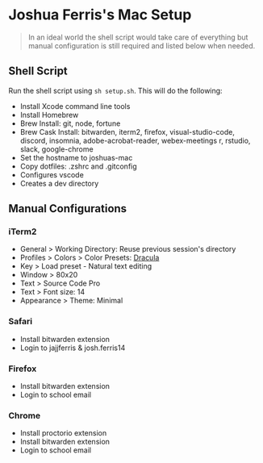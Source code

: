 # Joshua Ferris's Mac Setup

> In an ideal world the shell script would take care of everything but manual configuration is still required and listed below when needed.

## Shell Script

Run the shell script using `sh setup.sh`. This will do the following:

- Install Xcode command line tools
- Install Homebrew
- Brew Install: git, node, fortune
- Brew Cask Install: bitwarden, iterm2, firefox, visual-studio-code, discord, insomnia, adobe-acrobat-reader, webex-meetings r, rstudio, slack, google-chrome
- Set the hostname to joshuas-mac
- Copy dotfiles: .zshrc and .gitconfig
- Configures vscode
- Creates a dev directory

## Manual Configurations

### iTerm2

- General > Working Directory: Reuse previous session's directory
- Profiles > Colors > Color Presets: [Dracula](https://draculatheme.com/iterm)
- Key > Load preset - Natural text editing
- Window > 80x20
- Text > Source Code Pro
- Text > Font size: 14
- Appearance > Theme: Minimal

### Safari

- Install bitwarden extension
- Login to jajjferris & josh.ferris14

### Firefox

- Install bitwarden extension
- Login to school email

### Chrome

- Install proctorio extension
- Install bitwarden extension
- Login to school email
